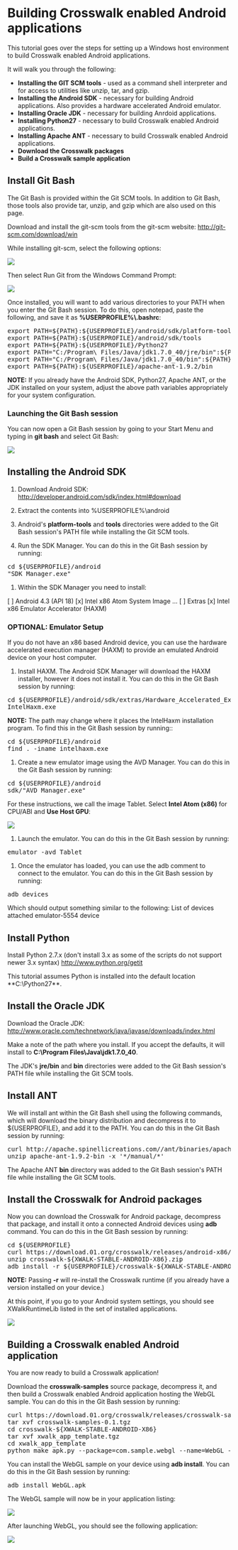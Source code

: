 # Building Crosswalk enabled Android applications

This tutorial goes over the steps for setting up a Windows host environment to build Crosswalk enabled Android applications. 

It will walk you through the following:

* **Installing the GIT SCM tools** - used as a command shell interpreter and for access to utilities like unzip, tar, and gzip.
* **Installing the Android SDK** - necessary for building Android applications. Also provides a hardware accelerated Android 
emulator.
* **Installing Oracle JDK** - necessary for building Anrdoid applications.
* **Installing Python27** - necessary to build Crosswalk enabled Android applications.
* **Installing Apache ANT** - necessary to build Crosswalk enabled Android applications.
* **Download the Crosswalk packages**
* **Build a Crosswalk sample application**

## Install Git Bash
The Git Bash is provided within the Git SCM tools. In addition to Git Bash, those tools also provide tar, unzip, and gzip which 
are also used on this page.

Download and install the git-scm tools from the git-scm website:
<a href='http://git-scm.com/download/win' target='_blank'>http://git-scm.com/download/win</a>

While installing git-scm, select the following options:

<img src='wiki/assets/integrate.png'><br>

Then select Run Git from the Windows Command Prompt:

<img src='wiki/assets/path.png'><br>

Once installed, you will want to add various directories to your PATH when you enter the Git Bash session. To do this, open 
notepad, paste the following, and save it as **%USERPROFILE%\\.bashrc**:
<pre>
export PATH=${PATH}:${USERPROFILE}/android/sdk/platform-tools
export PATH=${PATH}:${USERPROFILE}/android/sdk/tools
export PATH=${PATH}:${USERPROFILE}/Python27
export PATH="C:/Program\ Files/Java/jdk1.7.0_40/jre/bin":${PATH}
export PATH="C:/Program\ Files/Java/jdk1.7.0_40/bin":${PATH}
export PATH=${PATH}:${USERPROFILE}/apache-ant-1.9.2/bin 
</pre>

**NOTE:** If you already have the Android SDK, Python27, Apache ANT, or the JDK installed on your system, adjust the above path 
variables appropriately for your system configuration.

### Launching the Git Bash session

You can now open a Git Bash session by going to your Start Menu and typing in **git bash** and select Git Bash:

<img src='wiki/assets/launch.png'><br>

## Installing the Android SDK
1. Download Android SDK:
<a href='http://developer.android.com/sdk/index.html#download' target='_blank'>http://developer.android.com/sdk/index.html#download</a>
1. Extract the contents into %USERPROFILE%\android
1. Android's **platform-tools** and **tools** directories were added to the Git Bash session's PATH file while installing the Git SCM tools.

1. Run the SDK Manager. You can do this in the Git Bash session by running:
<pre>
cd ${USERPROFILE}/android
"SDK Manager.exe"
</pre>
1. Within the SDK Manager you need to install:
</pre>
[ ] Android 4.3 (API 18)
    [x] Intel x86 Atom System Image
...
[ ] Extras
    [x] Intel x86 Emulator Accelerator (HAXM)
</pre>

### OPTIONAL: Emulator Setup
If you do not have an x86 based Android device, you can use the hardware accelerated execution manager (HAXM) to provide 
an emulated Android device on your host computer.

1. Install HAXM. The Android SDK Manager will download the HAXM installer, however it does not install it. You can do this in the 
Git Bash session by running:
<pre>
cd ${USERPROFILE}/android/sdk/extras/Hardware_Accelerated_Execution_Manager
IntelHaxm.exe
</pre>
**NOTE:** The path may change where it places the IntelHaxm installation program. To find this in the Git Bash session by running::
<pre>
cd ${USERPROFILE}/android
find . -iname intelhaxm.exe
</pre>

1. Create a new emulator image using the AVD Manager.  You can do this in the Git Bash session by running:
<pre>
cd ${USERPROFILE}/android
sdk/"AVD Manager.exe"
</pre>

For these instructions, we call the image Tablet. Select **Intel Atom (x86)** for CPU/ABI and **Use Host GPU**:

<img src='wiki/assets/emulator.png'><br>

1. Launch the emulator. You can do this in the Git Bash session by running:
<pre>
emulator -avd Tablet
</pre>

1. Once the emulator has loaded, you can use the adb comment to connect to the emulator.  You can do this in the Git Bash session by running:
<pre>
adb devices
</pre>
Which should output something similar to the following:
</pre>
List of devices attached
emulator-5554   device
</pre>

## Install Python
Install Python 2.7.x (don't install 3.x as some of the scripts do not support newer 3.x syntax)
http://www.python.org/getit

This tutorial assumes Python is installed into the default location **C:\Python27\**.

## Install the Oracle JDK
Download the Oracle JDK:
<a href='http://www.oracle.com/technetwork/java/javase/downloads/index.html' targe='_blank'>http://www.oracle.com/technetwork/java/javase/downloads/index.html</a>

Make a note of the path where you install. If you accept the defaults, it will install to **C:\Program Files\Java\jdk1.7.0_40**.

The JDK's  **jre/bin** and **bin** directories were added to the Git Bash session's PATH file while installing the Git SCM tools.

## Install ANT
We will install ant within the Git Bash shell using the following commands, which will download the binary distribution and 
decompress it to ${USERPROFILE}, and add it to the PATH.  You can do this in the Git Bash session by running:

<pre>
curl http://apache.spinellicreations.com//ant/binaries/apache-ant-1.9.2-bin.zip -o apache-ant-1.9.2-bin.zip
unzip apache-ant-1.9.2-bin -x '*/manual/*'
</pre>

The Apache ANT **bin** directory was added to the Git Bash session's PATH file while installing the Git SCM tools.

## Install the Crosswalk for Android packages
Now you can download the Crosswalk for Android package, decompress that package, and install it onto a 
connected Android devices using **adb** command. You can do this in the Git Bash session by running:
<pre>
cd ${USERPROFILE}
curl https://download.01.org/crosswalk/releases/android-x86/stable/crosswalk-${XWALK-STABLE-ANDROID-X86}.zip -o crosswalk-${XWALK-STABLE-ANDROID-X86}.zip
unzip crosswalk-${XWALK-STABLE-ANDROID-X86}.zip
adb install -r ${USERPROFILE}/crosswalk-${XWALK-STABLE-ANDROID-X86}/apks/XWalkRuntimeLib.apk 
</pre>
**NOTE:** Passing **-r** will re-install the Crosswalk runtime (if you already have a version installed on your device.)

At this point, if you go to your Android system settings, you should see XWalkRuntimeLib listed in the set of installed applications.

<img src='wiki/assets/android-settings.png'><br>

## Building a Crosswalk enabled Android application
You are now ready to build a Crosswalk application!

Download the **crosswalk-samples** source package, decompress it, and then build a Crosswalk enabled 
Android application hosting the WebGL sample. You can do this in the Git Bash session by running:
<pre>
curl https://download.01.org/crosswalk/releases/crosswalk-samples-0.1.tgz -o crosswalk-samples-0.1.tgz
tar xvf crosswalk-samples-0.1.tgz
cd crosswalk-${XWALK-STABLE-ANDROID-X86}
tar xvf xwalk_app_template.tgz
cd xwalk_app_template
python make_apk.py --package=com.sample.webgl --name=WebGL --app-root=../../samples/webgl --app-local-path=index.html
</pre>
You can install the WebGL sample on your device using **adb install**. You can do this in the Git Bash session by running:
<pre>
adb install WebGL.apk
</pre>

The WebGL sample will now be in your application listing:

<img src='wiki/assets/android-apps.png'><br>

After launching WebGL, you should see the following application:

<img src='wiki/assets/android-webgl.png'><br>



